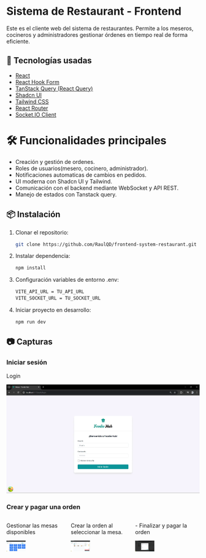 # Sistema de Restaurant - Frontend

Este es el cliente web del sistema de restaurantes. Permite a los meseros, cocineros y administradores gestionar órdenes en tiempo real de forma eficiente.

## 🚀 Tecnologías usadas

- [React](https://react.dev/)
- [React Hook Form](https://react-hook-form.com/)
- [TanStack Query (React Query)](https://tanstack.com/query/latest)
- [Shadcn UI](https://ui.shadcn.dev/)
- [Tailwind CSS](https://tailwindcss.com/)
- [React Router](https://reactrouter.com/)
- [Socket.IO Client](https://socket.io/)

# 🛠️ Funcionalidades principales
- Creación y gestión de ordenes.
- Roles de usuarios(mesero, cocinero, administrador).
- Notificaciones automaticas de cambios en pedidos.
- UI moderna con Shadcn UI y Tailwind.
- Comunicación con el backend mediante WebSocket y API REST.
- Manejo de estados con Tanstack query.

## 📦 Instalación

1. Clonar el repositorio:

   ```bash
   git clone https://github.com/RaulQD/frontend-system-restaurant.git

   ```
2. Instalar dependencia:

   ```bash
   npm install
   ```
3. Configuración variables de entorno .env:
   
   ```bash
   VITE_API_URL = TU_API_URL
   VITE_SOCKET_URL = TU_SOCKET_URL
   ```
4. Iniciar proyecto en desarrollo:

   ```bash
   npm run dev
   ```

## 📷 Capturas 

### Iniciar sesión
<p> Login</p>
<img  src="./screenshots/login.webp" alt="login"/>

### Crear y pagar una orden
<div style="display: flex; justify-content: space-around; width:100%">                                                                  
   <div>
      <p>Gestionar las mesas disponibles</p>
      <img src="./screenshots/Gestion_de_mesas.webp" alt="Gestion de la mesas" width="30%" />
   </div>
   <div>
      <p>Crear la orden al seleccionar la mesa.</p>
      <img src="./screenshots/agregar_items.webp" alt="Agregar Items" width="30%" />
   </div>
   <div>
      <p> - Finalizar y pagar la orden</p>
      <img src="./screenshots/pagar_orden.webp" alt="Pagar Orden" width="30%" />
   </div>
</div>
